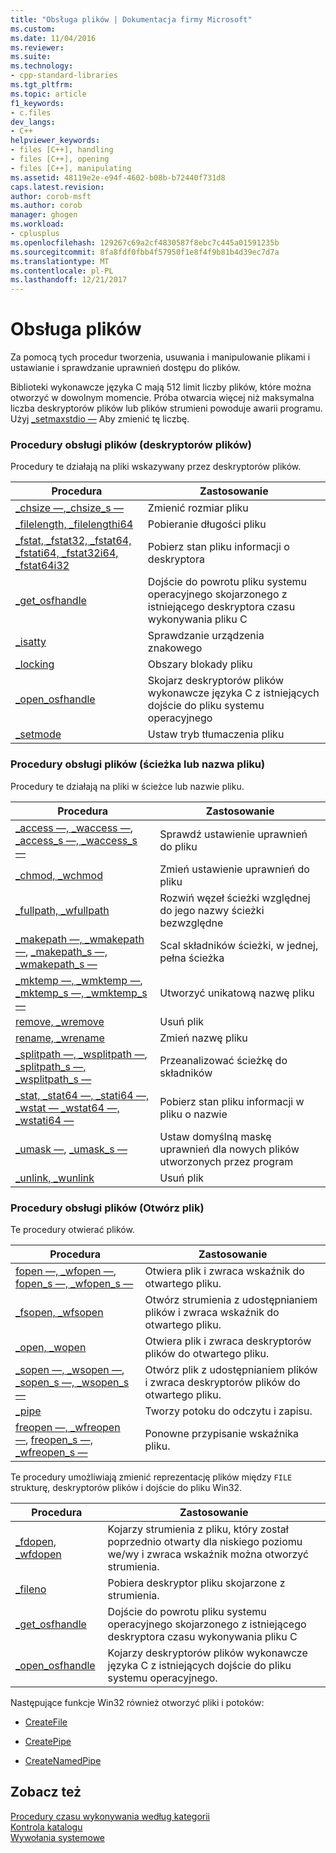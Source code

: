 ```yaml
---
title: "Obsługa plików | Dokumentacja firmy Microsoft"
ms.custom: 
ms.date: 11/04/2016
ms.reviewer: 
ms.suite: 
ms.technology:
- cpp-standard-libraries
ms.tgt_pltfrm: 
ms.topic: article
f1_keywords:
- c.files
dev_langs:
- C++
helpviewer_keywords:
- files [C++], handling
- files [C++], opening
- files [C++], manipulating
ms.assetid: 48119e2e-e94f-4602-b08b-b72440f731d8
caps.latest.revision: 
author: corob-msft
ms.author: corob
manager: ghogen
ms.workload:
- cplusplus
ms.openlocfilehash: 129267c69a2cf4830587f8ebc7c445a01591235b
ms.sourcegitcommit: 8fa8fdf0fbb4f57950f1e8f4f9b81b4d39ec7d7a
ms.translationtype: MT
ms.contentlocale: pl-PL
ms.lasthandoff: 12/21/2017
---
```

# <a name="file-handling"></a>Obsługa plików
Za pomocą tych procedur tworzenia, usuwania i manipulowanie plikami i ustawianie i sprawdzanie uprawnień dostępu do plików.  
  
 Biblioteki wykonawcze języka C mają 512 limit liczby plików, które można otworzyć w dowolnym momencie. Próba otwarcia więcej niż maksymalna liczba deskryptorów plików lub plików strumieni powoduje awarii programu. Użyj [_setmaxstdio —](../c-runtime-library/reference/setmaxstdio.md) Aby zmienić tę liczbę.  
  
### <a name="file-handling-routines-file-descriptor"></a>Procedury obsługi plików (deskryptorów plików)  
  
 Procedury te działają na pliki wskazywany przez deskryptorów plików.  
  
|Procedura|Zastosowanie|  
|-------------|---------|  
|[_chsize —](../c-runtime-library/reference/chsize.md),[_chsize_s —](../c-runtime-library/reference/chsize-s.md)|Zmienić rozmiar pliku|  
|[_filelength, _filelengthi64](../c-runtime-library/reference/filelength-filelengthi64.md)|Pobieranie długości pliku|  
|[_fstat, _fstat32, _fstat64, _fstati64, _fstat32i64, _fstat64i32](../c-runtime-library/reference/fstat-fstat32-fstat64-fstati64-fstat32i64-fstat64i32.md)|Pobierz stan pliku informacji o deskryptora|  
|[_get_osfhandle](../c-runtime-library/reference/get-osfhandle.md)|Dojście do powrotu pliku systemu operacyjnego skojarzonego z istniejącego deskryptora czasu wykonywania pliku C|  
|[_isatty](../c-runtime-library/reference/isatty.md)|Sprawdzanie urządzenia znakowego|  
|[_locking](../c-runtime-library/reference/locking.md)|Obszary blokady pliku|  
|[_open_osfhandle](../c-runtime-library/reference/open-osfhandle.md)|Skojarz deskryptorów plików wykonawcze języka C z istniejących dojście do pliku systemu operacyjnego|  
|[_setmode](../c-runtime-library/reference/setmode.md)|Ustaw tryb tłumaczenia pliku|  
  
### <a name="file-handling-routines-path-or-filename"></a>Procedury obsługi plików (ścieżka lub nazwa pliku)  
  
 Procedury te działają na pliki w ścieżce lub nazwie pliku.  
  
|Procedura|Zastosowanie|  
|-------------|---------|  
|[_access —, _waccess —](../c-runtime-library/reference/access-waccess.md), [_access_s —, _waccess_s —](../c-runtime-library/reference/access-s-waccess-s.md)|Sprawdź ustawienie uprawnień do pliku|  
|[_chmod, _wchmod](../c-runtime-library/reference/chmod-wchmod.md)|Zmień ustawienie uprawnień do pliku|  
|[_fullpath, _wfullpath](../c-runtime-library/reference/fullpath-wfullpath.md)|Rozwiń węzeł ścieżki względnej do jego nazwy ścieżki bezwzględne|  
|[_makepath —, _wmakepath —](../c-runtime-library/reference/makepath-wmakepath.md), [_makepath_s —, _wmakepath_s —](../c-runtime-library/reference/makepath-s-wmakepath-s.md)|Scal składników ścieżki, w jednej, pełna ścieżka|  
|[_mktemp —, _wmktemp —](../c-runtime-library/reference/mktemp-wmktemp.md), [_mktemp_s —, _wmktemp_s —](../c-runtime-library/reference/mktemp-s-wmktemp-s.md)|Utworzyć unikatową nazwę pliku|  
|[remove, _wremove](../c-runtime-library/reference/remove-wremove.md)|Usuń plik|  
|[rename, _wrename](../c-runtime-library/reference/rename-wrename.md)|Zmień nazwę pliku|  
|[_splitpath —, _wsplitpath —](../c-runtime-library/reference/splitpath-wsplitpath.md), [_splitpath_s —, _wsplitpath_s —](../c-runtime-library/reference/splitpath-s-wsplitpath-s.md)|Przeanalizować ścieżkę do składników|  
|[_stat, _stat64 —, _stati64 —, _wstat — _wstat64 —, _wstati64 —](../c-runtime-library/reference/stat-functions.md)|Pobierz stan pliku informacji w pliku o nazwie|  
|[_umask —](../c-runtime-library/reference/umask.md), [_umask_s —](../c-runtime-library/reference/umask-s.md)|Ustaw domyślną maskę uprawnień dla nowych plików utworzonych przez program|  
|[_unlink, _wunlink](../c-runtime-library/reference/unlink-wunlink.md)|Usuń plik|  
  
### <a name="file-handling-routines-open-file"></a>Procedury obsługi plików (Otwórz plik)  
  
 Te procedury otwierać plików.  
  
|Procedura|Zastosowanie|  
|-------------|---------|  
|[fopen —, _wfopen —](../c-runtime-library/reference/fopen-wfopen.md), [fopen_s —, _wfopen_s —](../c-runtime-library/reference/fopen-s-wfopen-s.md)|Otwiera plik i zwraca wskaźnik do otwartego pliku.|  
|[_fsopen, _wfsopen](../c-runtime-library/reference/fsopen-wfsopen.md)|Otwórz strumienia z udostępnianiem plików i zwraca wskaźnik do otwartego pliku.|  
|[_open, _wopen](../c-runtime-library/reference/open-wopen.md)|Otwiera plik i zwraca deskryptorów plików do otwartego pliku.|  
|[_sopen —, _wsopen —](../c-runtime-library/reference/sopen-wsopen.md), [_sopen_s —, _wsopen_s —](../c-runtime-library/reference/sopen-s-wsopen-s.md)|Otwórz plik z udostępnianiem plików i zwraca deskryptorów plików do otwartego pliku.|  
|[_pipe](../c-runtime-library/reference/pipe.md)|Tworzy potoku do odczytu i zapisu.|  
|[freopen —, _wfreopen —](../c-runtime-library/reference/freopen-wfreopen.md), [freopen_s —, _wfreopen_s —](../c-runtime-library/reference/freopen-s-wfreopen-s.md)|Ponowne przypisanie wskaźnika pliku.|  
  
 Te procedury umożliwiają zmienić reprezentację plików między `FILE` strukturę, deskryptorów plików i dojście do pliku Win32.  
  
|Procedura|Zastosowanie|  
|-------------|---------|  
|[_fdopen, _wfdopen](../c-runtime-library/reference/fdopen-wfdopen.md)|Kojarzy strumienia z pliku, który został poprzednio otwarty dla niskiego poziomu we/wy i zwraca wskaźnik można otworzyć strumienia.|  
|[_fileno](../c-runtime-library/reference/fileno.md)|Pobiera deskryptor pliku skojarzone z strumienia.|  
|[_get_osfhandle](../c-runtime-library/reference/get-osfhandle.md)|Dojście do powrotu pliku systemu operacyjnego skojarzonego z istniejącego deskryptora czasu wykonywania pliku C|  
|[_open_osfhandle](../c-runtime-library/reference/open-osfhandle.md)|Kojarzy deskryptorów plików wykonawcze języka C z istniejących dojście do pliku systemu operacyjnego.|  
  
 Następujące funkcje Win32 również otworzyć pliki i potoków:  
  
-   [CreateFile](http://msdn.microsoft.com/library/windows/desktop/aa363858.aspx)  
  
-   [CreatePipe](http://msdn.microsoft.com/library/windows/desktop/aa365152.aspx)  
  
-   [CreateNamedPipe](http://msdn.microsoft.com/library/windows/desktop/aa365150.aspx)  
  
## <a name="see-also"></a>Zobacz też  
 [Procedury czasu wykonywania według kategorii](../c-runtime-library/run-time-routines-by-category.md)   
 [Kontrola katalogu](../c-runtime-library/directory-control.md)   
 [Wywołania systemowe](../c-runtime-library/system-calls.md)